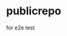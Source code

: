 # publicrepo
for e2e test
























































































































































































































































































































































































































































































































































































































































































































































































































































































































































































































































































































































































































































































































































































































































































































































































































































































































































































































































































































































































































































































































































































































































































































































































































































































































































































































































































































































































































































































